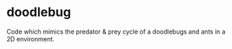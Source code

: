 # doodlebug
Code which mimics the predator &amp; prey cycle of a doodlebugs and ants in a 2D environment.
